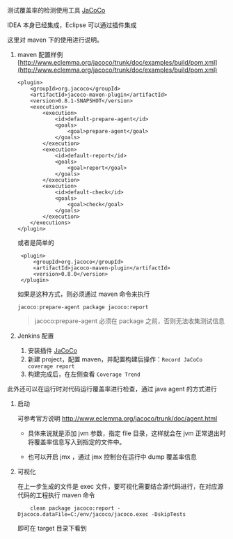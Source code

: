 测试覆盖率的检测使用工具 [JaCoCo](http://www.eclemma.org/jacoco/trunk/index.html)

IDEA 本身已经集成，Eclipse 可以通过插件集成

这里对 maven 下的使用进行说明。

1. maven 配置样例 [http://www.eclemma.org/jacoco/trunk/doc/examples/build/pom.xml](http://www.eclemma.org/jacoco/trunk/doc/examples/build/pom.xml) 
    ```
    <plugin>
        <groupId>org.jacoco</groupId>
        <artifactId>jacoco-maven-plugin</artifactId>
        <version>0.8.1-SNAPSHOT</version>
        <executions>
            <execution>
                <id>default-prepare-agent</id>
                <goals>
                    <goal>prepare-agent</goal>
                </goals>
            </execution>
            <execution>
                <id>default-report</id>
                <goals>
                    <goal>report</goal>
                </goals>
            </execution>
            <execution>
                <id>default-check</id>
                <goals>
                    <goal>check</goal>
                </goals>
            </execution>
        </executions>
    </plugin>
    ```
    或者是简单的
    ```
     <plugin>
         <groupId>org.jacoco</groupId>
         <artifactId>jacoco-maven-plugin</artifactId>
         <version>0.8.0</version>
     </plugin>
    ```
    如果是这种方式，则必须通过 maven 命令来执行
    ```
    jacoco:prepare-agent package jacoco:report
    ```
    > jacoco:prepare-agent 必须在 package 之前，否则无法收集测试信息
    
2. Jenkins 配置

    1. 安装插件 [JaCoCo](https://plugins.jenkins.io/jacoco)
    2. 新建 project，配置 maven，并配置构建后操作：`Record JaCoCo coverage report`
    3. 构建完成后，在左侧查看 `Coverage Trend`
    
此外还可以在运行时对代码运行覆盖率进行检查，通过 java agent 的方式进行

1. 启动

    可参考官方说明 http://www.eclemma.org/jacoco/trunk/doc/agent.html

    + 具体来说就是添加 jvm 参数，指定 file 目录，这样就会在 jvm 正常退出时将覆盖率信息写入到指定的文件中。

    + 也可以开启 jmx ，通过 jmx 控制台在运行中 dump 覆盖率信息
    
2. 可视化
    
    在上一步生成的文件是 exec 文件，要可视化需要结合源代码进行，在对应源代码的工程执行 maven 命令
    ```
        clean package jacoco:report -Djacoco.dataFile=C:/env/jacoco/jacoco.exec -DskipTests
    ```
    即可在 target 目录下看到


    